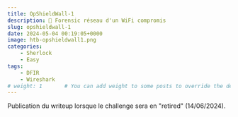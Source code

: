 ```yaml
---
title: OpShieldWall-1
description: 🛜 Forensic réseau d'un WiFi compromis
slug: opshieldwall-1
date: 2024-05-04 00:19:05+0000
image: htb-opshieldwall1.png
categories:
    - Sherlock
    - Easy
tags:
    - DFIR
    - Wireshark
# weight: 1       # You can add weight to some posts to override the default sorting (date descending)
---
```



Publication du writeup lorsque le challenge sera en "retired" (14/06/2024).
